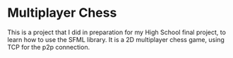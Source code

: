 # Multiplayer Chess

This is a project that I did in preparation for my High School final project, to learn how to use the SFML library. It is a 2D multiplayer chess game, using TCP for the p2p connection.
